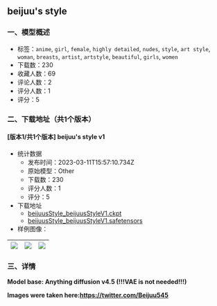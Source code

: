 ## beijuu's style
### 一、模型概述

- 标签：`anime`, `girl`, `female`, `highly detailed`, `nudes`, `style`, `art style`, `woman`, `breasts`, `artist`, `artstyle`, `beautiful`, `girls`, `women`
- 下载数：230
- 收藏人数：69
- 评论人数：2
- 评分人数：1
- 评分：5

### 二、下载地址（共1个版本）

#### [版本1/共1个版本] beijuu's style v1

- 统计数据
  - 发布时间：2023-03-11T15:57:10.734Z
  - 原始模型：Other
  - 下载数：230
  - 评分人数：1
  - 评分：5
- 下载地址
  - [beijuusStyle_beijuusStyleV1.ckpt](https://civitai.com/api/download/models/21259?type=Model&format=PickleTensor&size=full&fp=fp16)
  - [beijuusStyle_beijuusStyleV1.safetensors](https://civitai.com/api/download/models/21259)
- 样例图像：

| <img src="https://image.civitai.com/xG1nkqKTMzGDvpLrqFT7WA/4daaf002-d93d-43ec-3c69-c2fa774b9700/width=450/225332.jpeg" /> | <img src="https://image.civitai.com/xG1nkqKTMzGDvpLrqFT7WA/ed1b0d98-6b29-462f-63b7-b332599e4800/width=450/225334.jpeg" /> | <img src="https://image.civitai.com/xG1nkqKTMzGDvpLrqFT7WA/0e4cc0ae-4b06-489e-37b6-86d7a303ca00/width=450/225333.jpeg" /> |
| ---- | ---- | ---- |


### 三、详情
<p><strong>Model base: Anything diffusion v4.5 (!!!VAE is not needed!!!)</strong></p><p><strong>Images were taken here:</strong><a target="_blank" rel="ugc" href="https://twitter.com/Beijuu545"><strong>https://twitter.com/Beijuu545</strong></a></p>